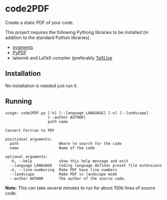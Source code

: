 # code2PDF
Create a static PDF of your code.

This project requires the following Pythong libraries to be installed 
(in addition to the standard Python libraries).

 - [pygments](http://pygments.org)
 - [PyPDF](https://github.com/mstamy2/PyPDF2)
 - latexmk and LaTeX compiler (preferably [TeXLIve](http://www.tug.org/texlive)

## Installation
No installation is needed just run it.

## Running

```
usage: code2PDF.py [-h] [--language LANGUAGE] [-n] [--landscape]
                   [--author AUTHOR]
                   path name

Convert Fortran to PDF

positional arguments:
  path                  Where to search for the code
  name                  Name of the code

optional arguments:
  -h, --help            show this help message and exit
  --language LANGUAGE   Coding language defines preset file extensions
  -n, --line-numbering  Make PDF have line numbers
  --landscape           Make PDF in landscape mode
  --author AUTHOR       The author of the source code.
```

**Note:** This can take several minutes to run for about 100k lines of source
code.
